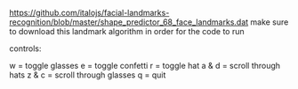 https://github.com/italojs/facial-landmarks-recognition/blob/master/shape_predictor_68_face_landmarks.dat
make sure to download this landmark algorithm in order for the code to run 

controls:

w = toggle glasses
e = toggle confetti
r = toggle hat
a & d = scroll through hats
z & c = scroll through glasses
q = quit
